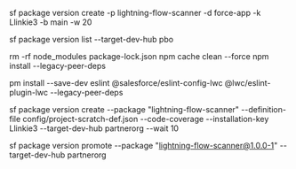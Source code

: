 sf package version create -p lightning-flow-scanner -d force-app -k Llinkie3 -b main -w 20

sf package version list --target-dev-hub pbo

rm -rf node_modules package-lock.json
npm cache clean --force
npm install --legacy-peer-deps

pm install --save-dev eslint @salesforce/eslint-config-lwc @lwc/eslint-plugin-lwc --legacy-peer-deps


sf package version create --package "lightning-flow-scanner" --definition-file config/project-scratch-def.json --code-coverage --installation-key Llinkie3 --target-dev-hub partnerorg --wait 10

sf package version promote --package "lightning-flow-scanner@1.0.0-1" --target-dev-hub partnerorg
